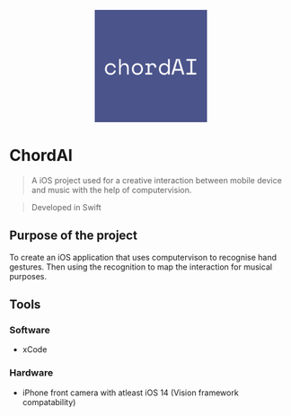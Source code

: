 <p align="center">
  <img width="200" heigh="150" src="https://github.com/ThaDuyx/ChordAI/blob/main/ChordiAI/Supporting%20Files/Assets.xcassets/AppIcon.appiconset/chordAI.png?raw=true" />
</p>

# ChordAI
> A iOS project used for a creative interaction between mobile device and music with the help of computervision.

> Developed in Swift

## Purpose of the project
To create an iOS application that uses computervison to recognise hand gestures. Then using the recognition to map the interaction for musical purposes.

## Tools

### Software
- xCode

### Hardware
- iPhone front camera with atleast iOS 14 (Vision framework compatability)
